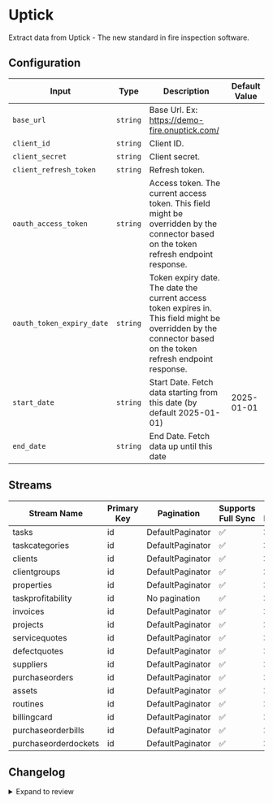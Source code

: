 # Uptick
Extract data from Uptick - The new standard in
fire inspection software.

## Configuration

| Input | Type | Description | Default Value |
|-------|------|-------------|---------------|
| `base_url` | `string` | Base Url. Ex: https://demo-fire.onuptick.com/ |  |
| `client_id` | `string` | Client ID.  |  |
| `client_secret` | `string` | Client secret.  |  |
| `client_refresh_token` | `string` | Refresh token.  |  |
| `oauth_access_token` | `string` | Access token. The current access token. This field might be overridden by the connector based on the token refresh endpoint response. |  |
| `oauth_token_expiry_date` | `string` | Token expiry date. The date the current access token expires in. This field might be overridden by the connector based on the token refresh endpoint response. |  |
| `start_date` | `string` | Start Date. Fetch data starting from this date (by default 2025-01-01) | 2025-01-01 |
| `end_date` | `string` | End Date. Fetch data up until this date |  |

## Streams
| Stream Name | Primary Key | Pagination | Supports Full Sync | Supports Incremental |
|-------------|-------------|------------|---------------------|----------------------|
| tasks | id | DefaultPaginator | ✅ |  ❌  |
| taskcategories | id | DefaultPaginator | ✅ |  ❌  |
| clients | id | DefaultPaginator | ✅ |  ❌  |
| clientgroups | id | DefaultPaginator | ✅ |  ❌  |
| properties | id | DefaultPaginator | ✅ |  ❌  |
| taskprofitability | id | No pagination | ✅ |  ❌  |
| invoices | id | DefaultPaginator | ✅ |  ❌  |
| projects | id | DefaultPaginator | ✅ |  ❌  |
| servicequotes | id | DefaultPaginator | ✅ |  ❌  |
| defectquotes | id | DefaultPaginator | ✅ |  ❌  |
| suppliers | id | DefaultPaginator | ✅ |  ❌  |
| purchaseorders | id | DefaultPaginator | ✅ |  ❌  |
| assets | id | DefaultPaginator | ✅ |  ❌  |
| routines | id | DefaultPaginator | ✅ |  ❌  |
| billingcard | id | DefaultPaginator | ✅ |  ❌  |
| purchaseorderbills | id | DefaultPaginator | ✅ |  ❌  |
| purchaseorderdockets | id | DefaultPaginator | ✅ |  ❌  |

## Changelog

<details>
  <summary>Expand to review</summary>

| Version          | Date              | Pull Request | Subject        |
|------------------|-------------------|--------------|----------------|
| 0.0.1 | 2025-05-27 | | Initial release by [@sajarin](https://github.com/sajarin) via Connector Builder |

</details>
